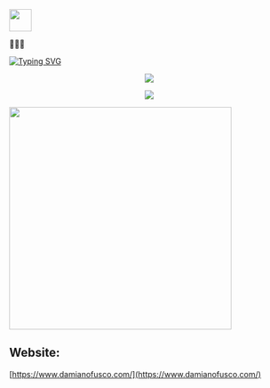 <img height="40" src="https://raw.githubusercontent.com/innng/innng/master/assets/kyubey.gif"/>

👋👋👋

<!--
**vanphuoc3012/vanphuoc3012** is a ✨ _special_ ✨ repository because its `README.md` (this file) appears on your GitHub profile.

Here are some ideas to get you started:

- 🔭 I’m currently working on ...
- 🌱 I’m currently learning ...
- 👯 I’m looking to collaborate on ...
- 🤔 I’m looking for help with ...
- 💬 Ask me about ...
- 📫 How to reach me: ...
- 😄 Pronouns: ...
- ⚡ Fun fact: ...
-->

[![Typing SVG](https://readme-typing-svg.demolab.com?font=Fira+Code&pause=1000&color=F7A722&background=FFFFFF00&width=435&lines=Hello%2C+I'm+Phuoc)](https://git.io/typing-svg)

<p align="center">
  <img src="https://github-readme-stats.vercel.app/api?username=vanphuoc3012&show_icons=true&theme=radical"/>
</p>

<p align="center">
  <img src="https://github-readme-stats.vercel.app/api/top-langs/?username=vanphuoc3012&layout=compact"/>
</p>


<img src="https://cr-skills-chart-widget.azurewebsites.net/api/api?username=damianof" height="400" />

## Website:
[https://www.damianofusco.com/](https://www.damianofusco.com/)
